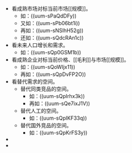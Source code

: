 - 看成熟市场对标当前市场[[规模]]。
	- 如：((uum-sPaQdDFy))
	- 又如：((uum-sPb06bt1i))
	- 再如：((uum-sNSlhH52g))
	- 还如：((uum-sQdcRAn1c))
- 看未来人口增长和需求。
	- 如：((uum-sQp0GSM1b))
- 看成熟企业对标当前价格、[[毛利]]与市场[[规模]]。
	- 如：((uum-sQoWIjx11))
	- 再如：((uum-sQpDvFP2O))
- 看替代需求的空间。
	- 替代同类竞品的空间。
		- 如：((uum-sQpIrhx3k))
		- 再如：((uum-sQe7ixJ1V))
	- 替代人工的空间。
		- 如：((uum-sQpIKF33q))
	- 替代国外竞品的空间。
		- 如：((uum-sQpKrFS3y))
-
-